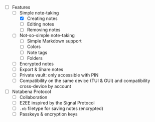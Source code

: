 - [ ] Features
  - [ ] Simple note-taking
    - [x] Creating notes
    - [ ] Editing notes
    - [ ] Removing notes
  - [ ] Not-so-simple note-taking
    - [ ] Simple Markdown support
    - [ ] Colors
    - [ ] Note tags
    - [ ] Folders
  - [ ] Encrypted notes
  - [ ] Export & Share notes
  - [ ] Private vault: only accessible with PIN
  - [ ] Compatibility on the same device (TUI & GUI) and compatibility cross-device by account
- [ ] Notabena Protocol
  	- [ ] Collaboration
  	- [ ] E2EE inspired by the Signal Protocol
  	- [ ] `.nb` filetype for saving notes (encrypted)
  	- [ ] Passkeys & encryption keys
